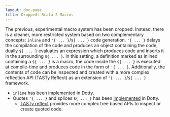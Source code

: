 ```yaml
---
layout: doc-page
title: Dropped: Scala 2 Macros
---
```


The previous, experimental macro system has been dropped. Instead, there is a cleaner, more restricted system based on two complementary concepts: `inline` and `'{ ... }`/`${ ... }` code generation. 
`'{ ... }` delays the compilation of the code and produces an object containing the code, dually `${ ... }` evaluates an expression which produces code and inserts it in the surrounding `${ ... }`.
In this setting, a definition marked as inlined containing a `${ ... }` is a macro, the code inside the `${ ... }` is executed at compile-time and produces code in the form of `'{ ... }`.
Additionally, the contents of code can be inspected and created with a more complex reflection API (TASTy Reflect) as an extension of `'{ ... }`/`${ ... }` framework.

* `inline` has been [implemented](../metaprogramming/inline.md) in Dotty.
* Quotes `'{ ... }` and splices `${ ... }` has been [implemented](../metaprogramming/macros.md) in Dotty.
  * [TASTy reflect](../metaprogramming/tasty-reflect.md) provides more complex tree based APIs to inspect or create quoted code.
